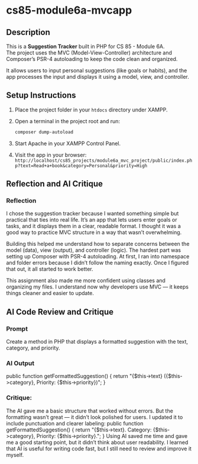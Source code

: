 # cs85-module6a-mvcapp

## Description

This is a **Suggestion Tracker** built in PHP for CS 85 - Module 6A.  
The project uses the MVC (Model-View-Controller) architecture and Composer’s PSR-4 autoloading to keep the code clean and organized.

It allows users to input personal suggestions (like goals or habits), and the app processes the input and displays it using a model, view, and controller.

## Setup Instructions

1. Place the project folder in your `htdocs` directory under XAMPP.
2. Open a terminal in the project root and run:

   ```bash
   composer dump-autoload
   ```
3. Start Apache in your XAMPP Control Panel.
4. Visit the app in your browser:  
   `http://localhost/cs85_projects/module6a_mvc_project/public/index.php?text=Read+a+book&category=Personal&priority=High`

## Reflection and AI Critique

### Reflection
I chose the suggestion tracker because I wanted something simple but practical that ties into real life. It’s an app that lets users enter goals or tasks, and it displays them in a clear, readable format. I thought it was a good way to practice MVC structure in a way that wasn’t overwhelming.

Building this helped me understand how to separate concerns between the model (data), view (output), and controller (logic). The hardest part was setting up Composer with PSR-4 autoloading. At first, I ran into namespace and folder errors because I didn’t follow the naming exactly. Once I figured that out, it all started to work better.

This assignment also made me more confident using classes and organizing my files. I understand now why developers use MVC — it keeps things cleaner and easier to update.


## AI Code Review and Critique

### Prompt
Create a method in PHP that displays a formatted suggestion with the text, category, and priority.

### AI Output
public function getFormattedSuggestion() {
    return "{$this->text} ({$this->category}, Priority: {$this->priority})";
}
### Critique:
The AI gave me a basic structure that worked without errors. But the formatting wasn’t great — it didn’t look polished for users. I updated it to include punctuation and clearer labeling:
public function getFormattedSuggestion() {
    return "{$this->text}. Category: {$this->category}, Priority: {$this->priority}.";
}
Using AI saved me time and gave me a good starting point, but it didn’t think about user readability. I learned that AI is useful for writing code fast, but I still need to review and improve it myself.

